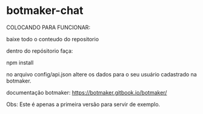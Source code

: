 # botmaker-chat

COLOCANDO PARA FUNCIONAR:

baixe todo o conteudo do repositorio

dentro do repósitorio faça:

npm install

no arquivo config/api.json altere os dados para o seu usuário cadastrado na botmaker.

documentação botmaker: https://botmaker.gitbook.io/botmaker/

Obs: Este é apenas a primeira versão para servir de exemplo.
